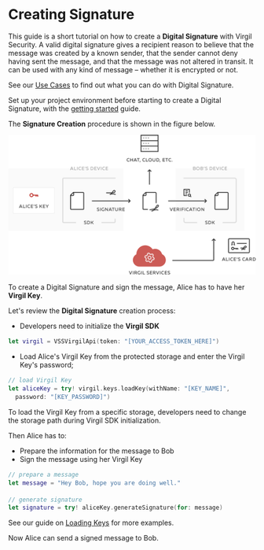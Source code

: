 # Creating Signature

This guide is a short tutorial on how to create a **Digital Signature** with Virgil Security. A valid digital signature gives a recipient reason to believe that the message was created by a known sender, that the sender cannot deny having sent the message, and that the message was not altered in transit. It can be used with any kind of message – whether it is encrypted or not.

See our [Use Cases](https://github.com/VirgilSecurity/virgil-sdk-x/tree/docs-review/docs/swift) to find out what you can do with Digital Signature.

Set up your project environment before starting to create a Digital Signature, with the [getting started](/docs/swift/guides/configuration/client.md) guide.

The **Signature Creation** procedure is shown in the figure below.

![Virgil Signature Intro](/docs/swift/img/Signature_introduction.png "Create Signature")

To create a Digital Signature and sign the message, Alice has to have her **Virgil Key**.


Let's review the **Digital Signature** creation process:

- Developers need to initialize the **Virgil SDK**

```swift
let virgil = VSSVirgilApi(token: "[YOUR_ACCESS_TOKEN_HERE]")
```

- Load Alice's Virgil Key from the protected storage and enter the Virgil Key's password;

```swift
// load Virgil Key
let aliceKey = try! virgil.keys.loadKey(withName: "[KEY_NAME]",
  password: "[KEY_PASSWORD]")
```


To load the Virgil Key from a specific storage, developers need to change the storage path during Virgil SDK initialization.

Then Alice has to:
- Prepare the information for the message to Bob
- Sign the message using her Virgil Key

```swift
// prepare a message
let message = "Hey Bob, hope you are doing well."

// generate signature
let signature = try! aliceKey.generateSignature(for: message)
```

See our guide on [Loading Keys](/docs/swift/guides/virgil-key/loading-key.md) for more examples.

Now Alice can send a signed message to Bob.
